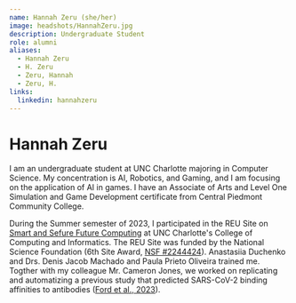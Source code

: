 ```yaml
---
name: Hannah Zeru (she/her)
image: headshots/HannahZeru.jpg
description: Undergraduate Student
role: alumni
aliases:
  - Hannah Zeru
  - H. Zeru
  - Zeru, Hannah
  - Zeru, H.
links:
  linkedin: hannahzeru
---
```


# Hannah Zeru

I am an undergraduate student at UNC Charlotte majoring in Computer Science. My concentration is AI, Robotics, and Gaming, and I am focusing on the application of AI in games. I have an Associate of Arts and Level One Simulation and Game Development certificate from Central Piedmont Community College.

During the Summer semester of 2023, I participated in the REU Site on [Smart and Sefure Future Computing](https://reu.charlotte.edu/) at UNC Charlotte's College of Computing and Informatics. The REU Site was funded by the National Science Foundation (6th Site Award, [NSF #2244424](https://www.nsf.gov/awardsearch/showAward?AWD_ID=2244424)). Anastasiia Duchenko and Drs. Denis Jacob Machado and Paula Prieto Oliveira trained me. Togther with my colleague Mr. Cameron Jones, we worked on replicating and automatizing a previous study that predicted SARS-CoV-2 binding affinities to antibodies ([Ford et al., 2023](https://doi.org/10.3389/fviro.2023.1172027)). 